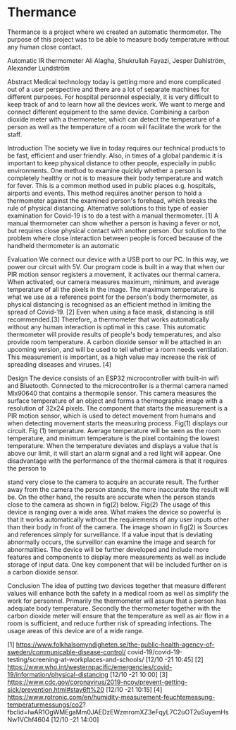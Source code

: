 # Thermance
Thermance is a project where we created an automatic thermometer. The purpose of this project was to be able to measure body temperature without any human close contact.

Automatic IR thermometer
Ali Alagha, Shukrullah Fayazi, Jesper Dahlström, Alexander Lundström
 

Abstract
Medical technology today is getting more and more complicated out of a user perspective and there are a lot of separate machines for different purposes. For hospital personnel especially, it is very difficult to keep track of and to learn how all the devices work. We want to merge and connect different equipment to the same device. Combining a carbon dioxide meter with a thermometer, which can detect the temperature of a person as well as the temperature of a room will facilitate the work for the staff.


Introduction
The society we live in today requires our technical products to be fast, efficient and user friendly. Also, in times of a global pandemic it is important to keep physical distance to other people, especially in public environments. One method to examine quickly whether a person is completely healthy or not is to measure their body temperature and watch for fever. This is a common method used in public places e.g. hospitals, airports and events. This method requires another person to hold a thermometer against the examined person's forehead, which breaks the rule of physical distancing. Alternative solutions to this type of easier examination for Covid-19 is to do a test with a manual thermometer. [1] A manual thermometer can show whether a person is having a fever or not, but requires close physical contact with another person.
Our solution to the problem where close interaction between people is forced because of the handheld thermometer is an automatic


Evaluation
We connect our device with a USB port to our PC. In this way, we power our circuit with 5V. Our program code is built in a way that when our PIR motion sensor registers a movement, it activates our thermal camera. When activated, our camera measures maximum, minimum, and average temperature of all the pixels in the image. The maximum temperature is what we use as a reference point for the person's body
thermometer, as physical distancing is recognised as an efficient method in limiting the spread of Covid-19. [2] Even when using a face mask, distancing is still recommended.[3] Therefore, a thermometer that works automatically without any human interaction is optimal in this case. This automatic thermometer will provide results of people's body temperatures, and also provide room temperature. A carbon dioxide sensor will be attached in an upcoming version, and will be used to tell whether a room needs ventilation. This measurement is important, as a high value may increase the risk of spreading diseases and viruses. [4]


Design
The device consists of an ESP32 microcontroller with built-in wifi and Bluetooth. Connected to the microcontroller is a thermal camera named Mlx90640 that contains a thermopile sensor. This camera measures the surface temperature of an object and forms a thermographic image with a resolution of 32x24 pixels. The component that starts the measurement is a PIR motion sensor, which is used to detect movement from humans and when detecting movement starts the measuring process. Fig(1) displays our circuit.
Fig (1)
temperature. Average temperature will be seen as the room temperature, and minimum temperature is the pixel containing the lowest temperature. When the temperature deviates and displays a value that is above our limit, it will start an alarm signal and a red light will appear.
One disadvantage with the performance of the thermal camera is that it requires the person to
 
stand very close to the camera to acquire an accurate result. The further away from the camera the person stands, the more inaccurate the result will be. On the other hand, the results are accurate when the person stands close to the camera as shown in fig(2) below.
Fig(2)
The usage of this device is ranging over a wide area. What makes the device so powerful is that it works automatically without the requirements of any user inputs other than their body in front of the camera. The image shown in fig(2) is
Sources and references
simply for surveillance. If a value input that is deviating abnormally occurs, the surveillor can examine the image and search for abnormalities.
The device will be further developed and include more features and components to display more measurements as well as include storage of input data. One key component that will be included further on is a carbon dioxide sensor.



Conclusion
The idea of putting two devices together that measure different values will enhance both the safety in a medical room as well as simplify the work for personnel. Primarily the thermometer will assure that a person has adequate body temperature. Secondly the thermometer together with the carbon dioxide meter will ensure that the temperature as well as air flow in a room is sufficient, and reduce further risk of spreading infections. The usage areas of this device are of a wide range.



 [1] https://www.folkhalsomyndigheten.se/the-public-health-agency-of-sweden/communicable-disease-control/ covid-19/covid-19-testing/screening-at-workplaces-and-schools/ [12/10 -21 10:45]
[2] https://www.who.int/westernpacific/emergencies/covid-19/information/physical-distancing [12/10 -21 10:00] [3] https://www.cdc.gov/coronavirus/2019-ncov/prevent-getting-sick/prevention.html#stay6ft%20
[12/10 -21 10:15]
[4] https://www.rotronic.com/en/humidity-measurement-feuchtemessung-temperaturmessungs/co2? fbclid=IwAR1OgWMEgaMm0JAEDzEWzmromXZ3eFqyL7C2uOT2uSuyemHsNw1VChf4604 [12/10 -21 14:00]
